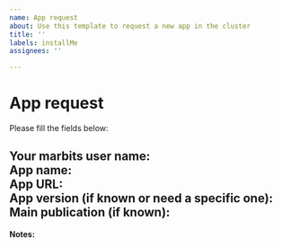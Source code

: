 ```yaml
---
name: App request
about: Use this template to request a new app in the cluster
title: ''
labels: installMe
assignees: ''

---
```


# App request

Please fill the fields below:

**Your marbits user name:**  
**App name:**  
**App URL:**  
**App version (if known or need a specific one):**  
**Main publication (if known):**  
---
**Notes:**
